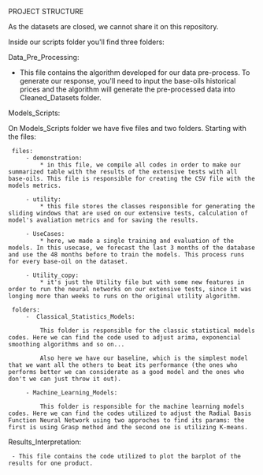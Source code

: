 
PROJECT STRUCTURE

As the datasets are closed, we cannot share it on this repository.

Inside our scripts folder you'll find three folders:

Data_Pre_Processing:

 - This file contains the algorithm developed for our data pre-process. To generate our response, you'll need to input the base-oils historical prices and the algorithm will generate the pre-processed data into Cleaned_Datasets folder. 



Models_Scripts:

On Models_Scripts folder we have five files and two folders. Starting with the files:

     files:
         - demonstration:
             * in this file, we compile all codes in order to make our summarized table with the results of the extensive tests with all base-oils. This file is responsible for creating the CSV file with the models metrics. 

         - utility: 
             * this file stores the classes responsible for generating the sliding windows that are used on our extensive tests, calculation of model's avaliation metrics and for saving the results.

         - UseCases:
             * here, we made a single training and evaluation of the models. In this usecase, we forecast the last 3 months of the database and use the 48 months before to train the models. This process runs for every base-oil on the dataset. 

         - Utility_copy:
             * it's just the Utility file but with some new features in order to run the neural networks on our extensive tests, since it was longing more than weeks to runs on the original utility algorithm.
         
     folders: 
         -  Classical_Statistics_Models:

             This folder is responsible for the classic statistical models codes. Here we can find the code used to adjust arima, exponencial smoothing algorithms and so on... 

             Also here we have our baseline, which is the simplest model that we want all the others to beat its performance (the ones who performs better we can considerate as a good model and the ones who don't we can just throw it out).

         - Machine_Learning_Models:

             This folder is responsible for the machine learning models codes. Here we can find the codes utilized to adjust the Radial Basis Function Neural Network using two approches to find its params: the first is using Grasp method and the second one is utilizing K-means.  

    


Results_Interpretation:
     
     - This file contains the code utilized to plot the barplot of the results for one product.
